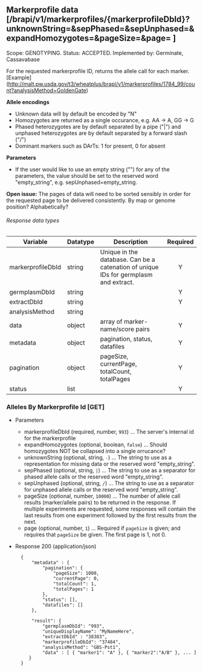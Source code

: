 ## Markerprofile data [/brapi/v1/markerprofiles/{markerprofileDbId}?unknownString=&sepPhased=&sepUnphased=&expandHomozygotes=&pageSize=&page= ]
Scope: GENOTYPING.
Status: ACCEPTED.
Implemented by: Germinate, Cassavabase

For the requested markerprofile ID, returns the allele call for each marker. 
[Example] (http://malt.pw.usda.gov/t3/wheatplus/brapi/v1/markerprofiles/1784_99/count?analysisMethod=GoldenGate)
   
**Allele encodings**

- Unknown data will by default be encoded by "N"
- Homozygotes are returned as a single occurance, e.g. AA -> A, GG -> G
- Phased heterozygotes are by default separated by a pipe ("|") and unphased heterozygotes are by default separated by a forward slash ("/")
- Dominant markers such as DArTs: 1 for present, 0 for absent

**Parameters**

- If the user would like to use an empty string ("") for any of the parameters, the value should be set to the reserved word "empty_string", e.g. sepUnphased=empty_string.

**Open issue:**
The pages of data will need to be sorted sensibly in order for the
requested page to be delivered consistently.  By map or genome position?
Alphabetically?
###### Response data types
|Variable|Datatype|Description|Required|  
|------|------|------|:-----:|
|markerprofileDbId|string|Unique in the database. Can be a catenation of unique IDs for germplasm and extract.|Y|
|germplasmDbId|string||Y|
|extractDbId|string||Y|
|analysisMethod|string|||
|data|object|array of marker-name/score pairs|Y|
|metadata|object|pagination, status, datafiles|Y|
|pagination|object|pageSize, currentPage, totalCount, totalPages|Y|
|status|list||Y|

### Alleles By Markerprofile Id [GET]

+ Parameters
    + markerprofileDbId (required, number, `993`) ... The server's internal id for the markerprofile
    + expandHomozygotes (optional, boolean, `false`) ... Should homozygotes NOT be collapsed into a single orrucance?
    + unknownString (optional, string, `-`) ... The string to use as a representation for missing data or the reserved word "empty_string".
    + sepPhased (optional, string, `|`) ... The string to use as a separator for phased allele calls or the reserved word "empty_string".
    + sepUnphased (optional, string, `/`) ... The string to use as a separator for unphased allele calls or the reserved word "empty_string".
    + pageSize (optional, number, `10000`) ... The number of allele call results (marker/allele pairs) to be returned in the response. If multiple experiments are requested, some responses will contain the last results from one experiment followed by the first results from the next.
    + page (optional, number, `1`) ... Required if `pageSize` is given; and requires that `pageSize` be given. The first page is 1, not 0.

+ Response 200 (application/json)

        {
            "metadata" : {
                "pagination": {
                    "pageSize": 1000,
                    "currentPage": 0,
                    "totalCount": 1,
                    "totalPages": 1
                },
                "status": [],
                "datafiles": []
            },
        
            "result": {
                "germplasmDbId": "993",
                "uniqueDisplayName": "MyNameHere",
                "extractDbId" : "38383", 
                "markerprofileDbId": "37484",
                "analysisMethod": "GBS-Pst1",
                "data" : [ { "marker1": "A" }, { "marker2":"A/B" }, ... ]
           }
        }


